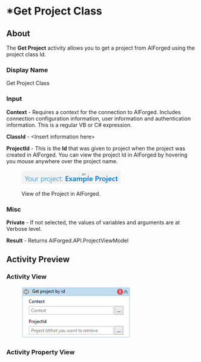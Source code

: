 # \*Get Project Class

## About

The **Get Project** activity allows you to get a project from AIForged using the project class Id.

### Display Name

Get Project Class

### Input

**Context** - Requires a context for the connection to AIForged. Includes connection configuration information, user information and authentication information. This is a regular VB or C# expression.

**ClassId** - \<Insert information here>

**ProjectId** - This is the **Id** that was given to project when the project was created in AIForged. You can view the project Id in AIForged by hovering you mouse anywhere over the project name.

<figure><img src="../../../.gitbook/assets/image (41) (1) (1).png" alt=""><figcaption><p>View of the Project in AIForged.</p></figcaption></figure>

### Misc

**Private** - If not selected, the values of variables and arguments are at Verbose level.

**Result** - Returns AIForged.API.ProjectViewModel

## Activity Preview

### Activity View

<figure><img src="../../../.gitbook/assets/image (78) (1) (1).png" alt=""><figcaption></figcaption></figure>

### Activity Property View

<figure><img src="../../../.gitbook/assets/image (46) (2).png" alt=""><figcaption></figcaption></figure>
